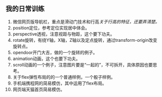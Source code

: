 ## 我的日常训练
1. 微信网页版导航栏，重点是滑动门技术和行高*关于行高的特征，还要弄清楚。*
2. position定位，参考定位实现居中体会。
3. perspective透视，注意视距与物距，这个要下功夫。
4. rotate旋转，有绕Y轴，X轴，Z轴以及定点旋转，通过transform-origin改变旋转点。
5. opendoor开门大吉，做的一个旋转的例子。
6. animation动画，这个也要下功夫。
7. scroll动画的一个例子，注意图片要是“一起的”，不可拆开，具体原因也要思考。
8. 关于flex弹性布局的的一个普通样例，一个骰子样例。
9. 手机端携程网的简易模仿，其中运用了flex布局。
10. 网页端天猫首页简易模仿。
